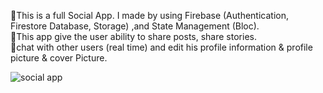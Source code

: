 🔹This is a full Social App. I made by using Firebase (Authentication, Firestore Database, Storage)
,and State Management (Bloc).<br>
🔹This app give the user ability to share posts, share stories.<br>
🔹chat with other users (real time) and edit his profile information & profile picture & cover Picture.<br>

![social app](https://user-images.githubusercontent.com/103148256/192523536-9fea424d-a401-4595-987d-070aed90ea92.png)
